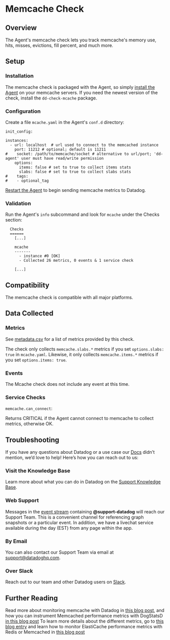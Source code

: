 # Memcache Check

## Overview

The Agent's memcache check lets you track memcache's memory use, hits, misses, evictions, fill percent, and much more.

## Setup
### Installation

The memcache check is packaged with the Agent, so simply [install the Agent](https://app.datadoghq.com/account/settings#agent) on your memcache servers. If you need the newest version of the check, install the `dd-check-mcache` package.

### Configuration

Create a file `mcache.yaml` in the Agent's `conf.d` directory:

```
init_config:

instances:
  - url: localhost  # url used to connect to the memcached instance
    port: 11212 # optional; default is 11211
#    socket: /path/to/memcache/socket # alternative to url/port; 'dd-agent' user must have read/write permission
    options:
      items: false # set to true to collect items stats
      slabs: false # set to true to collect slabs stats
#    tags:
#    - optional_tag
```

[Restart the Agent](https://help.datadoghq.com/hc/en-us/articles/203764515-Start-Stop-Restart-the-Datadog-Agent) to begin sending memcache metrics to Datadog.

### Validation

Run the Agent's `info` subcommand and look for `mcache` under the Checks section:

```
  Checks
  ======
    [...]

    mcache
    -------
      - instance #0 [OK]
      - Collected 26 metrics, 0 events & 1 service check

    [...]
```

## Compatibility

The memcache check is compatible with all major platforms.

## Data Collected
### Metrics

See [metadata.csv](https://github.com/DataDog/integrations-core/blob/master/mcache/metadata.csv) for a list of metrics provided by this check.

The check only collects `memcache.slabs.*` metrics if you set `options.slabs: true` in `mcache.yaml`. Likewise, it only collects `memcache.items.*` metrics if you set `options.items: true`.


### Events
The Mcache check does not include any event at this time.

### Service Checks

`memcache.can_connect`:

Returns CRITICAL if the Agent cannot connect to memcache to collect metrics, otherwise OK.

## Troubleshooting

If you have any questions about Datadog or a use case our [Docs](https://docs.datadoghq.com/) didn’t mention, we’d love to help! Here’s how you can reach out to us:

### Visit the Knowledge Base

Learn more about what you can do in Datadog on the [Support Knowledge Base](https://datadog.zendesk.com/agent/).

### Web Support

Messages in the [event stream](https://app.datadoghq.com/event/stream) containing **@support-datadog** will reach our Support Team. This is a convenient channel for referencing graph snapshots or a particular event. In addition, we have a livechat service available during the day (EST) from any page within the app.

### By Email

You can also contact our Support Team via email at [support@datadoghq.com](mailto:support@datadoghq.com).

### Over Slack

Reach out to our team and other Datadog users on [Slack](http://chat.datadoghq.com/).

## Further Reading
Read more about monitoring memcache with Datadog in [this blog post](https://www.datadoghq.com/blog/speed-up-web-applications-memcached/), and how you can instrument Memcached performance metrics with DogStatsD [in this blog post](https://www.datadoghq.com/blog/instrument-memcached-performance-metrics-dogstatsd/)
To learn more details about the different metrics, go to [this blog entry](http://www.pal-blog.de/entwicklung/perl/memcached-statistics-stats-command.html) and learn how to monitor ElastiCache performance metrics with Redis or Memcached in [this blog post](https://www.datadoghq.com/blog/monitoring-elasticache-performance-metrics-with-redis-or-memcached/)
